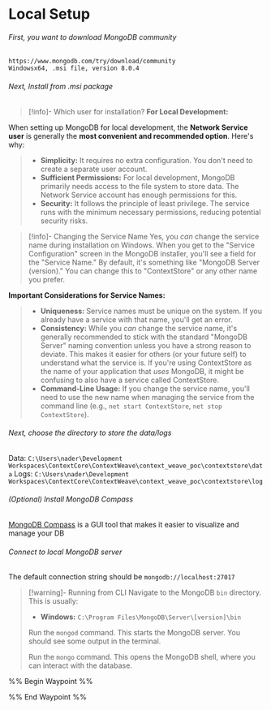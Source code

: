 # Local Setup
###### First, you want to download MongoDB community
	https://www.mongodb.com/try/download/community
	Windowsx64, .msi file, version 8.0.4
###### Next, Install from .msi package
>[!info]- Which user for installation?
>**For Local Development:**
>
When setting up MongoDB for local development, the **Network Service user** is generally the **most convenient and recommended option**. Here's why:
>
>- **Simplicity:** It requires no extra configuration. You don't need to create a separate user account.
>- **Sufficient Permissions:** For local development, MongoDB primarily needs access to the file system to store data. The Network Service account has enough permissions for this.
>- **Security:** It follows the principle of least privilege. The service runs with the minimum necessary permissions, reducing potential security risks.

>[!info]- Changing the Service Name
Yes, you _can_ change the service name during installation on Windows. When you get to the "Service Configuration" screen in the MongoDB installer, you'll see a field for the "Service Name." By default, it's something like "MongoDB Server (version)." You can change this to "ContextStore" or any other name you prefer.
>
**Important Considerations for Service Names:**
>
>- **Uniqueness:** Service names must be unique on the system. If you already have a service with that name, you'll get an error.
>- **Consistency:** While you _can_ change the service name, it's generally recommended to stick with the standard "MongoDB Server" naming convention unless you have a strong reason to deviate. This makes it easier for others (or your future self) to understand what the service is. If you're using ContextStore as the name of your application that _uses_ MongoDB, it might be confusing to also have a service called ContextStore.
>- **Command-Line Usage:** If you change the service name, you'll need to use the new name when managing the service from the command line (e.g., `net start ContextStore`, `net stop ContextStore`).
###### Next, choose the directory to store the data/logs
Data: `C:\Users\nader\Development Workspaces\ContextCore\ContextWeave\context_weave_poc\contextstore\data`
Logs: `C:\Users\nader\Development Workspaces\ContextCore\ContextWeave\context_weave_poc\contextstore\log`
###### (Optional) Install MongoDB Compass
[MongoDB Compass](https://www.mongodb.com/products/tools/compass) is a GUI tool that makes it easier to visualize and manage your DB
###### Connect to local MongoDB server
The default connection string should be `mongodb://localhost:27017`

>[!warning]- Running from CLI
>Navigate to the MongoDB `bin` directory. This is usually:
>- **Windows:** `C:\Program Files\MongoDB\Server\[version]\bin`
>
>Run the `mongod` command. This starts the MongoDB server. You should see some output in the terminal.
>
>Run the `mongo` command. This opens the MongoDB shell, where you can interact with the database.



%% Begin Waypoint %%


%% End Waypoint %%

